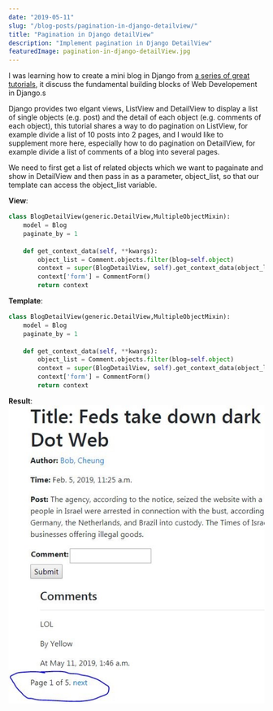 ```yaml
---
date: "2019-05-11"
slug: "/blog-posts/pagination-in-django-detailview/"
title: "Pagination in Django detailView"
description: "Implement pagination in Django DetailView"
featuredImage: pagination-in-django-detailView.jpg
---
```

I was learning how to create a mini blog in Django from [a series of great tutorials](https://developer.mozilla.org/en-US/docs/Learn/Server-side/Django), it discuss the fundamental building blocks of Web Developement in Django.s

Django provides two elgant views, ListView and DetailView to display a list of single objects (e.g. post) and the detail of each object (e.g. comments of each object), this tutorial shares a way to do pagination on ListView, for example divide a list of 10 posts into 2 pages, and I would like to supplement more here, especially how to do pagination on DetailView, for example divide a list of comments of a blog into several pages.

We need to first get a list of related objects which we want to pagainate and show in DetailView and then pass in as a parameter, object_list, so that our template can access the object_list variable.

**View**:
```python
class BlogDetailView(generic.DetailView,MultipleObjectMixin):
    model = Blog
    paginate_by = 1

    def get_context_data(self, **kwargs):
        object_list = Comment.objects.filter(blog=self.object)
        context = super(BlogDetailView, self).get_context_data(object_list=object_list, **kwargs)
        context['form'] = CommentForm()
        return context
```

**Template**:
```python
class BlogDetailView(generic.DetailView,MultipleObjectMixin):
    model = Blog
    paginate_by = 1

    def get_context_data(self, **kwargs):
        object_list = Comment.objects.filter(blog=self.object)
        context = super(BlogDetailView, self).get_context_data(object_list=object_list, **kwargs)
        context['form'] = CommentForm()
        return context
```

**Result**:
![Pagination in Django detailView Result](../../images/pagination-in-django-detailview/result.jpg)
